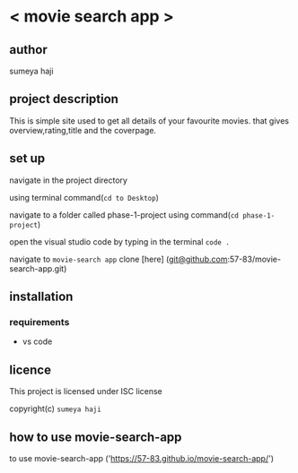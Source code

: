 # < movie search app >
## author
 sumeya haji
## project description

This is simple site used to get all details of your favourite movies.
that gives overview,rating,title and the coverpage.

## set up

navigate in the project directory 

using terminal command(`cd to Desktop`)

navigate to a folder called phase-1-project using command(`cd phase-1-project`)

open the visual studio code by typing in the terminal
`code .`

navigate to `movie-search app` 
clone [here] (git@github.com:57-83/movie-search-app.git)

## installation
### requirements
 * vs code
 


 ## licence
 This project is licensed under ISC license

copyright(c) `sumeya haji`

## how to use movie-search-app
to use movie-search-app ('https://57-83.github.io/movie-search-app/')
